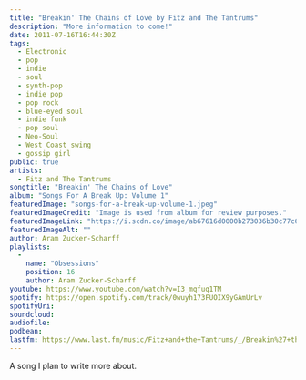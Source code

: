 ```yaml
---
title: "Breakin' The Chains of Love by Fitz and The Tantrums"
description: "More information to come!"
date: 2011-07-16T16:44:30Z
tags:
  - Electronic
  - pop
  - indie
  - soul
  - synth-pop
  - indie pop
  - pop rock
  - blue-eyed soul
  - indie funk
  - pop soul
  - Neo-Soul
  - West Coast swing
  - gossip girl
public: true
artists:
  - Fitz and The Tantrums
songtitle: "Breakin' The Chains of Love"
album: "Songs For A Break Up: Volume 1"
featuredImage: "songs-for-a-break-up-volume-1.jpeg"
featuredImageCredit: "Image is used from album for review purposes."
featuredImageLink: "https://i.scdn.co/image/ab67616d0000b273036b30c77c68e426a975e129"
featuredImageAlt: ""
author: Aram Zucker-Scharff
playlists:
  -
    name: "Obsessions"
    position: 16
    author: Aram Zucker-Scharff
youtube: https://www.youtube.com/watch?v=I3_mqfuq1TM
spotify: https://open.spotify.com/track/0wuyh173FUOIX9yGAmUrLv
spotifyUri: 
soundcloud:
audiofile:
podbean:
lastfm: https://www.last.fm/music/Fitz+and+the+Tantrums/_/Breakin%27+the+Chains+of+Love
---
```


A song I plan to write more about.
		